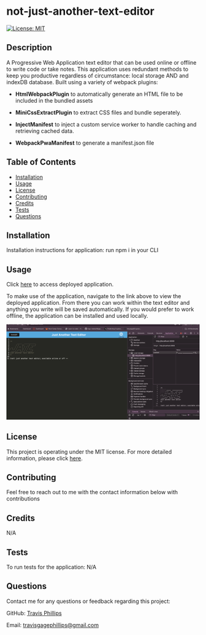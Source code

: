 # not-just-another-text-editor
[![License: MIT](https://img.shields.io/badge/License-MIT-yellow.svg)](https://opensource.org/licenses/MIT)

## Description
A Progressive Web Application text editor that can be used online or offline to write code or take notes.  This application uses redundant methods to keep you productive regardless of circumstance: local storage AND and indexDB database.  Built using a variety of webpack plugins:

* **HtmlWebpackPlugin** to automatically generate an HTML file to be included in the bundled assets

* **MiniCssExtractPlugin** to extract CSS files and bundle seperately. 

* **InjectManifest** to inject a custom service worker to handle caching and retrieving cached data.

* **WebpackPwaManifest** to generate a manifest.json file

## Table of Contents
* [Installation](#installation)
* [Usage](#usage)
* [License](#license)
* [Contributing](#contributing)
* [Credits](#credits)
* [Tests](#tests)
* [Questions](#questions)

## Installation
Installation instructions for application:
run npm i in your CLI

## Usage
Click [here](https://one9-not-just-another-text-editor-10.onrender.com) to access deployed application.

To make use of the application, navigate to the link above to view the deployed application.  From there you can work within the text editor and anything you write will be saved automatically.  If you would prefer to work offline, the application can be installed and used locally.

![Screenshot of application](./client/src/images/JATE%20screenshot%20w%20local%20storage.png)

## License
This project is operating under the MIT license.  For more detailed information, please click [here](https://opensource.org/license/mit).

## Contributing
Feel free to reach out to me with the contact information below with contributions

## Credits
N/A

## Tests
To run tests for the application:
N/A

## Questions
Contact me for any questions or feedback regarding this project:

GitHub: [Travis Phillips](https://github.com/Travisgage)

Email: travisgagephillips@gmail.com

